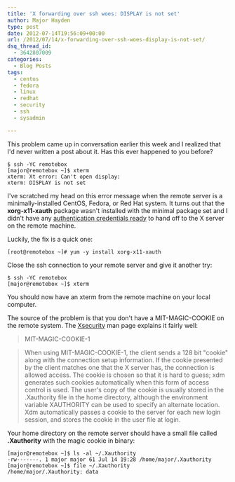 ```yaml
---
title: 'X forwarding over ssh woes: DISPLAY is not set'
author: Major Hayden
type: post
date: 2012-07-14T19:56:09+00:00
url: /2012/07/14/x-forwarding-over-ssh-woes-display-is-not-set/
dsq_thread_id:
  - 3642807009
categories:
  - Blog Posts
tags:
  - centos
  - fedora
  - linux
  - redhat
  - security
  - ssh
  - sysadmin

---
```

This problem came up in conversation earlier this week and I realized that I'd never written a post about it. Has this ever happened to you before?

```
$ ssh -YC remotebox
[major@remotebox ~]$ xterm
xterm: Xt error: Can't open display:
xterm: DISPLAY is not set
```


I've scratched my head on this error message when the remote server is a minimally-installed CentOS, Fedora, or Red Hat system. It turns out that the **xorg-x11-xauth** package wasn't installed with the minimal package set and I didn't have any [authentication credentials ready][1] to hand off to the X server on the remote machine.

Luckily, the fix is a quick one:

```
[root@remotebox ~]# yum -y install xorg-x11-xauth
```


Close the ssh connection to your remote server and give it another try:

```
$ ssh -YC remotebox
[major@remotebox ~]$ xterm
```


You should now have an xterm from the remote machine on your local computer.

The source of the problem is that you don't have a MIT-MAGIC-COOKIE on the remote system. The [Xsecurity][2] man page explains it fairly well:

> MIT-MAGIC-COOKIE-1

> When using MIT-MAGIC-COOKIE-1, the client sends a 128 bit "cookie" along with the connection setup information. If the cookie presented by the client matches one that the X server has, the connection is allowed access. The cookie is chosen so that it is hard to guess; xdm generates such cookies automatically when this form of access control is used. The user's copy of the cookie is usually stored in the .Xauthority file in the home directory, although the environment variable XAUTHORITY can be used to specify an alternate location. Xdm automatically passes a cookie to the server for each new login session, and stores the cookie in the user file at login.

Your home directory on the remote server should have a small file called **.Xauthority** with the magic cookie in binary:

```
[major@remotebox ~]$ ls -al ~/.Xauthority
-rw-------. 1 major major 61 Jul 14 19:28 /home/major/.Xauthority
[major@remotebox ~]$ file ~/.Xauthority
/home/major/.Xauthority: data
```


 [1]: http://www.x.org/wiki/Development/Documentation/Security
 [2]: http://www.x.org/archive/X11R6.8.1/doc/Xsecurity.7.html
